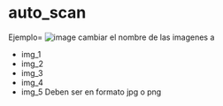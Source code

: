 # auto_scan
Ejemplo=
![image](https://github.com/user-attachments/assets/6a8615f8-280e-49e8-a00a-18b8827ae83e)
cambiar el nombre de las imagenes a 
- img_1
- img_2
- img_3
- img_4
- img_5
Deben ser en formato jpg o png

